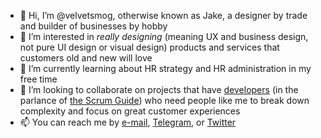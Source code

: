 - 👋 Hi, I’m @velvetsmog, otherwise known as Jake, a designer by trade and builder of businesses by hobby
- 👀 I’m interested in _really designing_ (meaning UX and business design, not pure UI design or visual design) products and services that customers old and new will love
- 🌱 I’m currently learning about HR strategy and HR administration in my free time
- 💞️ I’m looking to collaborate on projects that have [developers](https://scrumguides.org/scrum-guide.html#developers) (in the parlance of [the Scrum Guide](https://scrumguides.org/scrum-guide.html)) who need people like me to break down complexity and focus on great customer experiences
- 📫 You can reach me by [e-mail](mailto:elegant.water3970@ponyloaf.com), [Telegram](https://telegram.me/jake_z), or [Twitter](https://twitter.com/jakez)

<!---
velvetsmog/velvetsmog is a ✨ special ✨ repository because its `README.md` (this file) appears on your GitHub profile.
You can click the Preview link to take a look at your changes.
--->
